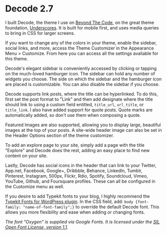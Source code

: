 # Decode 2.7
I built Decode, the theme I use on [Beyond The Code](http://beyondtheco.de), on the great theme foundation, [Underscores](http://underscores.me). It is built for mobile first, and uses media queries to bring in CSS for larger screens. 

If you want to change any of the colors in your theme, enable the sidebar, social links, and more, access the Theme Customizer in the Appearance Menu > Customize. From here you can access all the settings avaliable for this theme. 

Decode's elegant sidebar is conveniently accessed by clicking or tapping on the much-loved hamburger icon. The sidebar can hold any number of widgets you choose. The side on which the sidebar and the hamburger icon are placed is customizable. You can also disable the sidebar if you choose.

Decode supports link posts, where the title can be hyperlinked. To do this, first set the post format to "Link" and then add designate where the title should link to using a custom field entitled, `title_url`, `url_title`, or `title_link`. I also have added support for quote posts. Quote marks are automatically added, so don't use them when composing a quote.

Featured Images are also supported, allowing you to display large, beautiful images at the top of your posts. A site-wide header image can also be set in the Header Options section of the theme customizer.

To add an explore page to your site, simply add a page with the title "Explore" and Decode does the rest, adding an easy place to find new content on your site. 

Lastly, Decode has social icons in the header that can link to your Twitter, App.net, Facebook, Google+, Dribbble, Behance, LinkedIn, Tumblr, Pinterest, Instagram, 500px, Flickr, Rdio, Spotify, Soundcloud, Vimeo, YouTube, Github, and Foursquare profiles. These can all be configured in the Customize menu as well. 


If you desire to add Typekit fonts to your blog, I highly recommend the [Typekit Fonts for WordPress plugin](http://wordpress.org/plugins/typekit-fonts-for-wordpress/). In the CSS field, add: `body {font-family: "name-of-font-family";}` to override the default Decode font. This allows you more flexibility and ease when adding or changing fonts. 

*The font "Oxygen" is supplied via Google Fonts. It is licensed under the [SIL Open Font License, version 1.1](http://scripts.sil.org/cms/scripts/page.php?site_id=nrsi&id=OFL).*